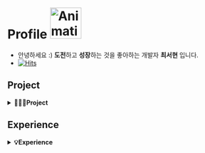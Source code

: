 # Profile <img src="https://github.com/candosh/candosh/assets/104755384/c5b49a8a-a519-4065-9ef0-913330e448a6" width="70" alt="Animation Cat">
- 안녕하세요 :) <b>도전</b>하고 <b>성장</b>하는 것을 좋아하는 개발자 <b>최서현</b> 입니다. <br/>
- [![Hits](https://hits.seeyoufarm.com/api/count/incr/badge.svg?url=https%3A%2F%2Fgithub.com%2Fcandosh%2Fhit-counter&count_bg=%23FF98C8&title_bg=%23555555&icon=baidu.svg&icon_color=%23E7E7E7&title=cat+paws&edge_flat=false)](https://hits.seeyoufarm.com)

## Project
<details>
  <summary><b>👩🏻‍💻Project</b></summary>

  | 프로젝트명 | 설명 | 프로젝트기간 | 직책 |
  |-----------|------|------------|-----|
   | [**COGO**](https://github.com/Soongsil-CoffeeChat) | 숭실대학교 커피챗 서비스 | 2024.04~ | Web Frontend Developer |
   | [**숨쉴때**]() | 숭실대학생들을 위한 플레이그라운드 | 2023.12~ | PM |
  | [**Paperlist**](https://github.com/vislab-ssu) | 다양한 차트를 이용한 학회 및 논문 검색 서비스 | 2023.09~ | Server && Web Frontend Developer |
  | [**Pat(h) to Pet**](https://github.com/gdsc-ssu/Path-to-Pet-Client) | Google Solution Challenge : 사진 검색으로 유기동물을 찾을 수 있는 서비스 | 2024.01~2024.02 | Web Frontend Developer |
  | [**Keyword-z**](https://github.com/gdsc-ssu/keyword-z) | 2023 MZ 트렌드 능력고사 | 2023.12 | Web Frontend Developer && Design |
  | [**ASSUM**](https://github.com/LikelionAssum) | 어렵고 긴 글들, 이젠 쉽고 간략하게 : URL 삽입 시 요약 및 실시간 키워드 랭킹 순위를 보여주는 웹서비스 | 2023.07~2024.01 | Web Frontend Developer |
  | [**샘이나**](https://github.com/Sem-in-a) | 너의 재능, 샘이나! : 사용자 인터페이스 및 실습 프로젝트 | 2023.10~2023.11 | Android Developer |
  | [**Remini**](https://github.com/Team-Remini) | Remini : 맞춤 회고 유형 추천 및 가이드 웹서비스 | 2023.10~2023.12 | Web Frontend Developer |
  | [**BanlanSSU**](https://github.com/hackathon-I-PROMAX) | 너의 선택을 보여줘! 밸런슈 : 밸런스 게임을 할 수 있는 iOS 애플리케이션 | 2023.01~2023.09 | PM |
</details>



## Experience
<details>
  <summary><b>💡Experience</b></summary>
  
- [**VISLAB**](http://vis.ssu.ac.kr/) | 2023.07~ | Intern 
- [**Google Developer Student Clubs**](https://sites.google.com/view/gdscsoongsil) | 2023.09~ | Server/Cloud
- [**Yourssu**](https://yourssu.com/) | 2022.04~2023.07 , 2023.08 ~2024.02 | HR Manager, Vice Lead
- [**LikeLion**](https://github.com/likelion-ssu/) | 2023.03~2023.12 | Frontend Developer
</details>
